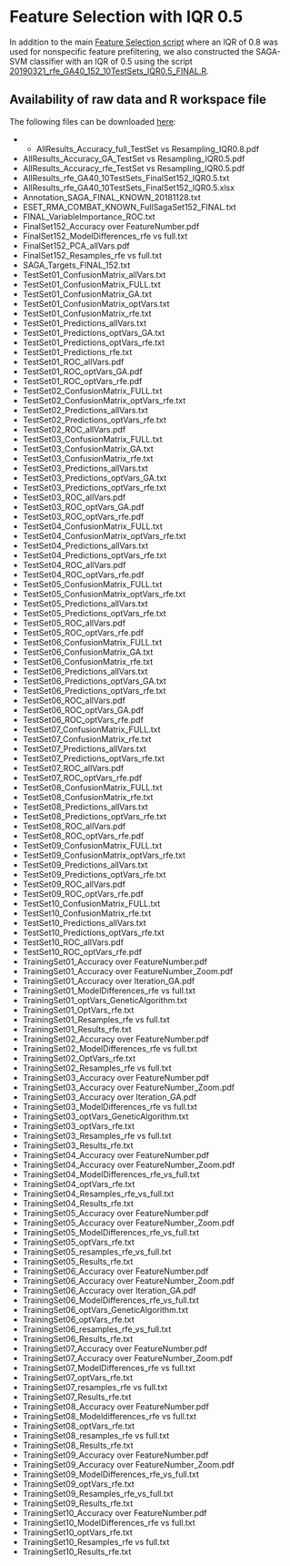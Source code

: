 # Feature Selection with IQR 0.5
In addition to the main [Feature Selection script](../../../../Paper/Feature%20Selection/20190306_rfe_GA40_152_10TestSets_IQR0.8_FINAL_median.R) where an IQR of 0.8 was used for nonspecific feature prefiltering, we also constructed the SAGA-SVM classifier with an IQR of 0.5 using the script [20190321_rfe_GA40_152_10TestSets_IQR0.5_FINAL.R](./20190321_rfe_GA40_152_10TestSets_IQR0.5_FINAL.R).

## Availability of raw data and R workspace file

The following files can be downloaded [here](https://owncloud.gwdg.de/index.php/s/K7Rr2ZJlMdyRGgd):
*	*	AllResults_Accuracy_full_TestSet vs Resampling_IQR0.8.pdf
*	AllResults_Accuracy_GA_TestSet vs Resampling_IQR0.5.pdf
*	AllResults_Accuracy_rfe_TestSet vs Resampling_IQR0.5.pdf
*	AllResults_rfe_GA40_10TestSets_FinalSet152_IQR0.5.txt
*	AllResults_rfe_GA40_10TestSets_FinalSet152_IQR0.5.xlsx
*	Annotation_SAGA_FINAL_KNOWN_20181128.txt
*	ESET_RMA_COMBAT_KNOWN_FullSagaSet152_FINAL.txt
*	FINAL_VariableImportance_ROC.txt
*	FinalSet152_Accuracy over FeatureNumber.pdf
*	FinalSet152_ModelDifferences_rfe vs full.txt
*	FinalSet152_PCA_allVars.pdf
*	FinalSet152_Resamples_rfe vs full.txt
*	SAGA_Targets_FINAL_152.txt
*	TestSet01_ConfusionMatrix_allVars.txt
*	TestSet01_ConfusionMatrix_FULL.txt
*	TestSet01_ConfusionMatrix_GA.txt
*	TestSet01_ConfusionMatrix_optVars.txt
*	TestSet01_ConfusionMatrix_rfe.txt
*	TestSet01_Predictions_allVars.txt
*	TestSet01_Predictions_optVars_GA.txt
*	TestSet01_Predictions_optVars_rfe.txt
*	TestSet01_Predictions_rfe.txt
*	TestSet01_ROC_allVars.pdf
*	TestSet01_ROC_optVars_GA.pdf
*	TestSet01_ROC_optVars_rfe.pdf
*	TestSet02_ConfusionMatrix_FULL.txt
*	TestSet02_ConfusionMatrix_optVars_rfe.txt
*	TestSet02_Predictions_allVars.txt
*	TestSet02_Predictions_optVars_rfe.txt
*	TestSet02_ROC_allVars.pdf
*	TestSet03_ConfusionMatrix_FULL.txt
*	TestSet03_ConfusionMatrix_GA.txt
*	TestSet03_ConfusionMatrix_rfe.txt
*	TestSet03_Predictions_allVars.txt
*	TestSet03_Predictions_optVars_GA.txt
*	TestSet03_Predictions_optVars_rfe.txt
*	TestSet03_ROC_allVars.pdf
*	TestSet03_ROC_optVars_GA.pdf
*	TestSet03_ROC_optVars_rfe.pdf
*	TestSet04_ConfusionMatrix_FULL.txt
*	TestSet04_ConfusionMatrix_optVars_rfe.txt
*	TestSet04_Predictions_allVars.txt
*	TestSet04_Predictions_optVars_rfe.txt
*	TestSet04_ROC_allVars.pdf
*	TestSet04_ROC_optVars_rfe.pdf
*	TestSet05_ConfusionMatrix_FULL.txt
*	TestSet05_ConfusionMatrix_optVars_rfe.txt
*	TestSet05_Predictions_allVars.txt
*	TestSet05_Predictions_optVars_rfe.txt
*	TestSet05_ROC_allVars.pdf
*	TestSet05_ROC_optVars_rfe.pdf
*	TestSet06_ConfusionMatrix_FULL.txt
*	TestSet06_ConfusionMatrix_GA.txt
*	TestSet06_ConfusionMatrix_rfe.txt
*	TestSet06_Predictions_allVars.txt
*	TestSet06_Predictions_optVars_GA.txt
*	TestSet06_Predictions_optVars_rfe.txt
*	TestSet06_ROC_allVars.pdf
*	TestSet06_ROC_optVars_GA.pdf
*	TestSet06_ROC_optVars_rfe.pdf
*	TestSet07_ConfusionMatrix_FULL.txt
*	TestSet07_ConfusionMatrix_rfe.txt
*	TestSet07_Predictions_allVars.txt
*	TestSet07_Predictions_optVars_rfe.txt
*	TestSet07_ROC_allVars.pdf
*	TestSet07_ROC_optVars_rfe.pdf
*	TestSet08_ConfusionMatrix_FULL.txt
*	TestSet08_ConfusionMatrix_rfe.txt
*	TestSet08_Predictions_allVars.txt
*	TestSet08_Predictions_optVars_rfe.txt
*	TestSet08_ROC_allVars.pdf
*	TestSet08_ROC_optVars_rfe.pdf
*	TestSet09_ConfusionMatrix_FULL.txt
*	TestSet09_ConfusionMatrix_optVars_rfe.txt
*	TestSet09_Predictions_allVars.txt
*	TestSet09_Predictions_optVars_rfe.txt
*	TestSet09_ROC_allVars.pdf
*	TestSet09_ROC_optVars_rfe.pdf
*	TestSet10_ConfusionMatrix_FULL.txt
*	TestSet10_ConfusionMatrix_rfe.txt
*	TestSet10_Predictions_allVars.txt
*	TestSet10_Predictions_optVars_rfe.txt
*	TestSet10_ROC_allVars.pdf
*	TestSet10_ROC_optVars_rfe.pdf
*	TrainingSet01_Accuracy over FeatureNumber.pdf
*	TrainingSet01_Accuracy over FeatureNumber_Zoom.pdf
*	TrainingSet01_Accuracy over Iteration_GA.pdf
*	TrainingSet01_ModelDifferences_rfe vs full.txt
*	TrainingSet01_optVars_GeneticAlgorithm.txt
*	TrainingSet01_OptVars_rfe.txt
*	TrainingSet01_Resamples_rfe vs full.txt
*	TrainingSet01_Results_rfe.txt
*	TrainingSet02_Accuracy over FeatureNumber.pdf
*	TrainingSet02_ModelDifferences_rfe vs full.txt
*	TrainingSet02_OptVars_rfe.txt
*	TrainingSet02_Resamples_rfe vs full.txt
*	TrainingSet03_Accuracy over FeatureNumber.pdf
*	TrainingSet03_Accuracy over FeatureNumber_Zoom.pdf
*	TrainingSet03_Accuracy over Iteration_GA.pdf
*	TrainingSet03_ModelDifferences_rfe vs full.txt
*	TrainingSet03_optVars_GeneticAlgorithm.txt
*	TrainingSet03_optVars_rfe.txt
*	TrainingSet03_Resamples_rfe vs full.txt
*	TrainingSet03_Results_rfe.txt
*	TrainingSet04_Accuracy over FeatureNumber.pdf
*	TrainingSet04_Accuracy over FeatureNumber_Zoom.pdf
*	TrainingSet04_ModelDifferences_rfe_vs_full.txt
*	TrainingSet04_optVars_rfe.txt
*	TrainingSet04_Resamples_rfe_vs_full.txt
*	TrainingSet04_Results_rfe.txt
*	TrainingSet05_Accuracy over FeatureNumber.pdf
*	TrainingSet05_Accuracy over FeatureNumber_Zoom.pdf
*	TrainingSet05_ModelDifferences_rfe_vs_full.txt
*	TrainingSet05_optVars_rfe.txt
*	TrainingSet05_resamples_rfe_vs_full.txt
*	TrainingSet05_Results_rfe.txt
*	TrainingSet06_Accuracy over FeatureNumber.pdf
*	TrainingSet06_Accuracy over FeatureNumber_Zoom.pdf
*	TrainingSet06_Accuracy over Iteration_GA.pdf
*	TrainingSet06_ModelDifferences_rfe_vs_full.txt
*	TrainingSet06_optVars_GeneticAlgorithm.txt
*	TrainingSet06_optVars_rfe.txt
*	TrainingSet06_resamples_rfe_vs_full.txt
*	TrainingSet06_Results_rfe.txt
*	TrainingSet07_Accuracy over FeatureNumber.pdf
*	TrainingSet07_Accuracy over FeatureNumber_Zoom.pdf
*	TrainingSet07_ModelDifferences_rfe vs full.txt
*	TrainingSet07_optVars_rfe.txt
*	TrainingSet07_resamples_rfe vs full.txt
*	TrainingSet07_Results_rfe.txt
*	TrainingSet08_Accuracy over FeatureNumber.pdf
*	TrainingSet08_Modeldifferences_rfe vs full.txt
*	TrainingSet08_optVars_rfe.txt
*	TrainingSet08_resamples_rfe vs full.txt
*	TrainingSet08_Results_rfe.txt
*	TrainingSet09_Accuracy over FeatureNumber.pdf
*	TrainingSet09_Accuracy over FeatureNumber_Zoom.pdf
*	TrainingSet09_ModelDifferences_rfe_vs_full.txt
*	TrainingSet09_optVars_rfe.txt
*	TrainingSet09_Resamples_rfe_vs_full.txt
*	TrainingSet09_Results_rfe.txt
*	TrainingSet10_Accuracy over FeatureNumber.pdf
*	TrainingSet10_ModelDifferences_rfe vs full.txt
*	TrainingSet10_optVars_rfe.txt
*	TrainingSet10_Resamples_rfe vs full.txt
*	TrainingSet10_Results_rfe.txt
